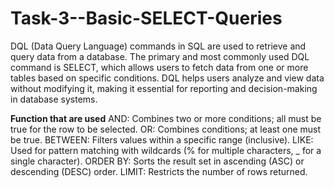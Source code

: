 # Task-3--Basic-SELECT-Queries

DQL (Data Query Language) commands in SQL are used to retrieve and query data from a database. The primary and most commonly used DQL command is SELECT, which allows users to fetch data from one or more tables based on specific conditions.
DQL helps users analyze and view data without modifying it, making it essential for reporting and decision-making in database systems.

**Function that are used**
AND: Combines two or more conditions; all must be true for the row to be selected.
OR: Combines conditions; at least one must be true.
BETWEEN: Filters values within a specific range (inclusive).
LIKE: Used for pattern matching with wildcards (% for multiple characters, _ for a single character).
ORDER BY: Sorts the result set in ascending (ASC) or descending (DESC) order.
LIMIT: Restricts the number of rows returned.



